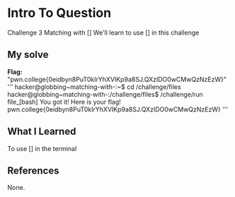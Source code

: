 # Intro To Question
Challenge 3
Matching with []
We'll learn to use [] in this challenge
## My solve
**Flag:** "pwn.college{0eidbyn8PuT0kIrYhXVIKp9a8SJ.QXzIDO0wCMwQzNzEzW}"
'''
hacker@globbing~matching-with-:~$ cd /challenge/files
hacker@globbing~matching-with-:/challenge/files$ /challenge/run file_[bash]
You got it! Here is your flag!
pwn.college{0eidbyn8PuT0kIrYhXVIKp9a8SJ.QXzIDO0wCMwQzNzEzW}
'''
## What I Learned
To use [] in the terminal 
## References
None.

